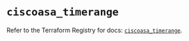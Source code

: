 # `ciscoasa_timerange`

Refer to the Terraform Registry for docs: [`ciscoasa_timerange`](https://registry.terraform.io/providers/ciscodevnet/ciscoasa/1.3.0/docs/resources/timerange).
